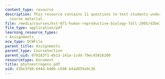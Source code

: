 ```yaml
---
content_type: resource
description: This resource contains 11 questions to test students understanding of
  course material.
file: /media/courses/hst-071-human-reproductive-biology-fall-2005/d3be3f80644d640bcb98b4ad859a9c36_phytoestrogens.pdf
file_type: application/pdf
learning_resource_types:
- Assignments
ocw_type: OCWFile
parent_title: Assignments
parent_type: CourseSection
parent_uid: 078183f1-8b13-141a-1cdd-79ec45816206
resourcetype: Document
title: phytoestrogens.pdf
uid: d3be3f80-644d-640b-cb98-b4ad859a9c36
---
```


